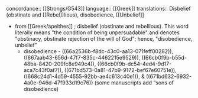 concordance:: [[Strongs/G543]] 
language:: [[Greek]] 
translations:: Disbelief (obstinate and [[Rebel]]lious), disobedience, [[Unbelief]]

- from [[Greek/apeithes]] ; disbelief (obstinate and rebellious). This word literally means "the condition of being unpersuadable" and denotes "obstinacy, obstinate rejection of the will of God"; hence, "disobedience, unbelief"
	- disobedience - ((66a2536b-f8dc-43c0-aa13-071feff00282)), ((667aab43-656d-47f7-835c-4462215e9529)), ((66cb0f9b-b55d-48ba-8420-209fc8e949c4)), ((66cb0f9b-dc54-4ed4-9d17-aca7c43f0af7)), ((671bd573-0a81-47b9-9172-bef67e60751e)), ((668c24d1-4d59-4555-92bb-ae4c613c40e1)), & ((671bd632-6932-4a0e-946d-47f933d19c76)) (some manuscripts add “sons of disobedience)